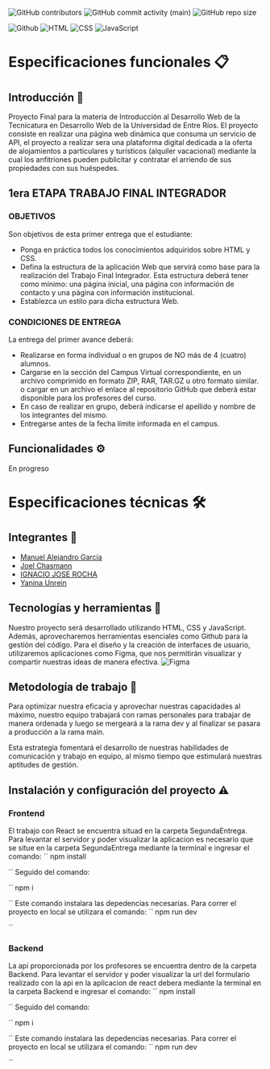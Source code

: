 ![GitHub contributors](https://img.shields.io/github/contributors/Manuelgarcia1/TP-dise-oweb?style=plastic&label=Colaboradores&labelColor=transparent&color=green)
![GitHub commit activity (main)](https://img.shields.io/github/commit-activity/t/Manuelgarcia1/TP-dise-oweb/main?style=plastic&label=main%20commits&color=yellow)
![GitHub repo size](https://img.shields.io/github/repo-size/Manuelgarcia1/TP-dise-oweb?style=plastic&label=tama%C3%B1o&color=%234d3636)


![Github](https://img.shields.io/badge/Github-%23181717?style=for-the-badge&logo=github&logoColor=white)
![HTML](https://img.shields.io/badge/HTML5-E34F26?style=for-the-badge&logo=html5&logoColor=white)
![CSS](https://img.shields.io/badge/CSS3-1572B6?style=for-the-badge&logo=css3&logoColor=white)
![JavaScript](https://img.shields.io/badge/JavaScript-F7DF1E?style=for-the-badge&logo=javascript&logoColor=black)

# Especificaciones funcionales :clipboard:


## Introducción 🌟
Proyecto Final para la materia de Introducción al Desarrollo Web de la Tecnicatura en Desarrollo Web de la Universidad de Entre Ríos. El proyecto consiste en realizar una página web dinámica que consuma un servicio de API, el proyecto a realizar sera una plataforma digital dedicada a la oferta de alojamientos a particulares y turísticos (alquiler vacacional) mediante la cual los anfitriones pueden publicitar y contratar el arriendo de sus propiedades con sus huéspedes.

## 1era ETAPA TRABAJO FINAL INTEGRADOR

### OBJETIVOS
Son objetivos de esta primer entrega que el estudiante:
- Ponga en práctica todos los conocimientos adquiridos sobre HTML y CSS.
- Defina la estructura de la aplicación Web que servirá como base para la realización del Trabajo Final Integrador. Esta estructura deberá tener como mínimo: una página inicial, una página con información de contacto y una página con información institucional.
- Establezca un estilo para dicha estructura Web.

### CONDICIONES DE ENTREGA
La entrega del primer avance deberá:
- Realizarse en forma individual o en grupos de NO más de 4 (cuatro) alumnos.
- Cargarse en la sección del Campus Virtual correspondiente, en un archivo comprimido en formato ZIP, RAR, TAR.GZ u otro formato similar. o cargar en un archivo el enlace al repositorio GitHub que deberá estar disponible para los profesores del curso.
- En caso de realizar en grupo, deberá indicarse el apellido y nombre de los integrantes del mismo.
- Entregarse antes de la fecha límite informada en el campus.


## Funcionalidades :gear:
En progreso 

# Especificaciones técnicas 🛠️

## Integrantes 👥
- [Manuel Alejandro García](https://github.com/Manuelgarcia1)
- [Joel Chasmann](https://github.com/ChasmannJoel)
- [IGNACIO JOSE ROCHA](https://github.com/ignacio-Jose-Rocha)
- [Yanina Unrein](https://github.com/Yanina-Unrein)

 
## Tecnologías y herramientas 🚀

Nuestro proyecto será desarrollado utilizando HTML, CSS y JavaScript. Además, aprovecharemos herramientas esenciales como Github para la gestión del código. Para el diseño y la creación de interfaces de usuario, utilizaremos aplicaciones como Figma, que nos permitirán visualizar y compartir nuestras ideas de manera efectiva.
![Figma](https://www.figma.com/file/Ou9J8RxD93kXtFHnGAsD3b/Proyecto-Web?type=design&node-id=0%3A1&mode=design&t=gbqU1NRnPoEgd9ia-1)

## Metodología de trabajo 🔄

Para optimizar nuestra eficacia y aprovechar nuestras capacidades al máximo, nuestro equipo trabajará con ramas personales para trabajar de manera ordenada y luego se mergeará a la rama dev y al finalizar se pasara a producción a la rama main.

Esta estrategia fomentará el desarrollo de nuestras habilidades de comunicación y trabajo en equipo, al mismo tiempo que estimulará nuestras aptitudes de gestión.


## Instalación y configuración del proyecto ⚠️
### Frontend

El trabajo con React se encuentra situad en la carpeta SegundaEntrega.
Para levantar el servidor y poder visualizar la aplicacion es necesario que se situe en la carpeta SegundaEntrega mediante la terminal e ingresar el comando:
´´
npm install

´´
Seguido del comando:

´´
npm i

´´
Este comando instalara las depedencias necesarias.
Para correr el proyecto en local se utilizara el comando: 
´´
npm run dev

´´

### Backend
La api proporcionada por los profesores se encuentra dentro de la carpeta Backend.
Para levantar el servidor y poder visualizar la url del formulario realizado con la api en la aplicacion de react debera mediante la terminal en la carpeta Backend e ingresar el comando:
´´
npm install

´´
Seguido del comando:

´´
npm i

´´
Este comando instalara las depedencias necesarias.
Para correr el proyecto en local se utilizara el comando: 
´´
npm run dev

´´


